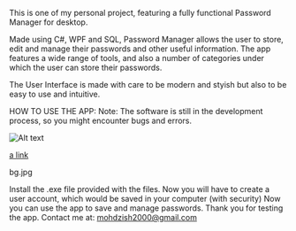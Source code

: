 This is one of my personal project, featuring a fully functional Password Manager for desktop.

Made using C#, WPF and SQL, Password Manager allows the user to store, edit and manage their passwords and other useful information. The app features a wide range of tools, and also a number of categories under which the user can store their passwords.

The User Interface is made with care to be modern and styish but also to be easy to use and intuitive.

HOW TO USE THE APP: Note: The software is still in the development process, so you might encounter bugs and errors.

![Alt text](/relative/path/to/img.jpg?raw=true "Optional Title")

[a link](https://github.com/MohdZish/Password-Manager-App/blob/master/bg.jpg)

bg.jpg

Install the .exe file provided with the files.
Now you will have to create a user account, which would be saved in your computer (with security)
Now you can use the app to save and manage passwords.
Thank you for testing the app. Contact me at: mohdzish2000@gmail.com
